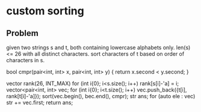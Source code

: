 # custom sorting
## Problem
given two strings s and t, both containing lowercase alphabets only. len(s) <= 26 with all distinct characters. sort characters of t based on order of characters in s.

bool cmpr(pair<int, int> x, pair<int, int> y) {
    return x.second < y.second;
}

vector<int> rank(26, INT_MAX)
for (int i{0}; i<s.size(); i++) rank[s[i]-'a] = i;
vector<pair<int, int> vec;
for (int i{0}; i<t.size(); i++) vec.push_back({t[i], rank[t[i]-'a]});
sort(vec.begin(), bec.end(), cmpr);
str ans;
for (auto ele : vec) str += vec.first;
return ans;
